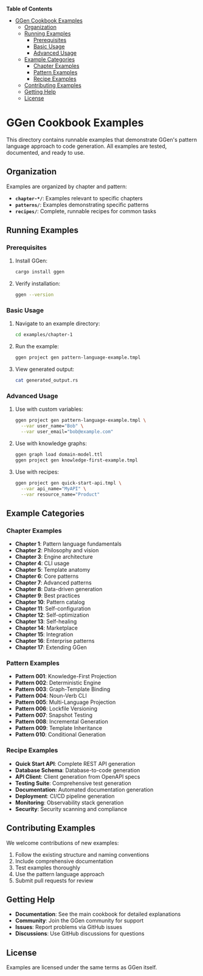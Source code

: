 <!-- START doctoc generated TOC please keep comment here to allow auto update -->
<!-- DON'T EDIT THIS SECTION, INSTEAD RE-RUN doctoc TO UPDATE -->
**Table of Contents**

- [GGen Cookbook Examples](#ggen-cookbook-examples)
  - [Organization](#organization)
  - [Running Examples](#running-examples)
    - [Prerequisites](#prerequisites)
    - [Basic Usage](#basic-usage)
    - [Advanced Usage](#advanced-usage)
  - [Example Categories](#example-categories)
    - [Chapter Examples](#chapter-examples)
    - [Pattern Examples](#pattern-examples)
    - [Recipe Examples](#recipe-examples)
  - [Contributing Examples](#contributing-examples)
  - [Getting Help](#getting-help)
  - [License](#license)

<!-- END doctoc generated TOC please keep comment here to allow auto update -->

# GGen Cookbook Examples

This directory contains runnable examples that demonstrate GGen's pattern language approach to code generation. All examples are tested, documented, and ready to use.

## Organization

Examples are organized by chapter and pattern:

- **`chapter-*/`**: Examples relevant to specific chapters
- **`patterns/`**: Examples demonstrating specific patterns
- **`recipes/`**: Complete, runnable recipes for common tasks

## Running Examples

### Prerequisites

1. Install GGen:
   ```bash
   cargo install ggen
   ```

2. Verify installation:
   ```bash
   ggen --version
   ```

### Basic Usage

1. Navigate to an example directory:
   ```bash
   cd examples/chapter-1
   ```

2. Run the example:
   ```bash
   ggen project gen pattern-language-example.tmpl
   ```

3. View generated output:
   ```bash
   cat generated_output.rs
   ```

### Advanced Usage

1. Use with custom variables:
   ```bash
   ggen project gen pattern-language-example.tmpl \
     --var user_name="Bob" \
     --var user_email="bob@example.com"
   ```

2. Use with knowledge graphs:
   ```bash
   ggen graph load domain-model.ttl
   ggen project gen knowledge-first-example.tmpl
   ```

3. Use with recipes:
   ```bash
   ggen project gen quick-start-api.tmpl \
     --var api_name="MyAPI" \
     --var resource_name="Product"
   ```

## Example Categories

### Chapter Examples

- **Chapter 1**: Pattern language fundamentals
- **Chapter 2**: Philosophy and vision
- **Chapter 3**: Engine architecture
- **Chapter 4**: CLI usage
- **Chapter 5**: Template anatomy
- **Chapter 6**: Core patterns
- **Chapter 7**: Advanced patterns
- **Chapter 8**: Data-driven generation
- **Chapter 9**: Best practices
- **Chapter 10**: Pattern catalog
- **Chapter 11**: Self-configuration
- **Chapter 12**: Self-optimization
- **Chapter 13**: Self-healing
- **Chapter 14**: Marketplace
- **Chapter 15**: Integration
- **Chapter 16**: Enterprise patterns
- **Chapter 17**: Extending GGen

### Pattern Examples

- **Pattern 001**: Knowledge-First Projection
- **Pattern 002**: Deterministic Engine
- **Pattern 003**: Graph-Template Binding
- **Pattern 004**: Noun-Verb CLI
- **Pattern 005**: Multi-Language Projection
- **Pattern 006**: Lockfile Versioning
- **Pattern 007**: Snapshot Testing
- **Pattern 008**: Incremental Generation
- **Pattern 009**: Template Inheritance
- **Pattern 010**: Conditional Generation

### Recipe Examples

- **Quick Start API**: Complete REST API generation
- **Database Schema**: Database-to-code generation
- **API Client**: Client generation from OpenAPI specs
- **Testing Suite**: Comprehensive test generation
- **Documentation**: Automated documentation generation
- **Deployment**: CI/CD pipeline generation
- **Monitoring**: Observability stack generation
- **Security**: Security scanning and compliance

## Contributing Examples

We welcome contributions of new examples:

1. Follow the existing structure and naming conventions
2. Include comprehensive documentation
3. Test examples thoroughly
4. Use the pattern language approach
5. Submit pull requests for review

## Getting Help

- **Documentation**: See the main cookbook for detailed explanations
- **Community**: Join the GGen community for support
- **Issues**: Report problems via GitHub issues
- **Discussions**: Use GitHub discussions for questions

## License

Examples are licensed under the same terms as GGen itself.
